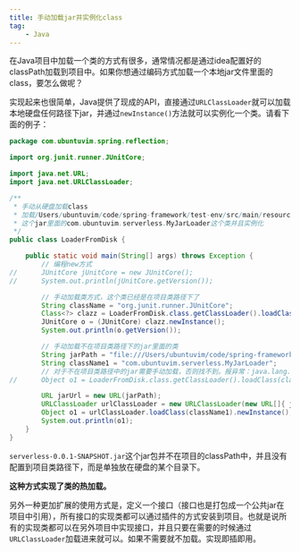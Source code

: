 ```yaml
---
title: 手动加载jar并实例化class
tag:
	- Java
---
```




在Java项目中加载一个类的方式有很多，通常情况都是通过idea配置好的classPath加载到项目中。如果你想通过编码方式加载一个本地jar文件里面的class，要怎么做呢？

实现起来也很简单，Java提供了现成的API，直接通过`URLClassLoader`就可以加载本地硬盘任何路径下jar，并通过`newInstance()`方法就可以实例化一个类。请看下面的例子：

```java
package com.ubuntuvim.spring.reflection;

import org.junit.runner.JUnitCore;

import java.net.URL;
import java.net.URLClassLoader;

/**
 * 手动从硬盘加载class
 * 加载/Users/ubuntuvim/code/spring-framework/test-env/src/main/resources/lib/serverless-0.0.1-SNAPSHOT.jar
 * 这个jar里面的com.ubuntuvim.serverless.MyJarLoader这个类并且实例化
 */
public class LoaderFromDisk {

	public static void main(String[] args) throws Exception {
		// 编程new方式
//		JUnitCore jUnitCore = new JUnitCore();
//		System.out.println(jUnitCore.getVersion());

		// 手动加载类方式，这个类已经是在项目类路径下了
		String className = "org.junit.runner.JUnitCore";
		Class<?> clazz = LoaderFromDisk.class.getClassLoader().loadClass(className);
		JUnitCore o = (JUnitCore) clazz.newInstance();
		System.out.println(o.getVersion());

		// 手动加载不在项目类路径下的jar里面的类
		String jarPath = "file:///Users/ubuntuvim/code/spring-framework/test-env/src/main/resources/lib/serverless-0.0.1-SNAPSHOT.jar";
		String className1 = "com.ubuntuvim.serverless.MyJarLoader";
		// 对于不在项目类路径中的jar需要手动加载，否则找不到。报异常：java.lang.ClassNotFoundException
//		Object o1 = LoaderFromDisk.class.getClassLoader().loadClass(className1).newInstance();

		URL jarUrl = new URL(jarPath);
		URLClassLoader urlClassLoader = new URLClassLoader(new URL[]{ jarUrl });
		Object o1 = urlClassLoader.loadClass(className1).newInstance();
		System.out.println(o1);
	}
}
```

`serverless-0.0.1-SNAPSHOT.jar`这个jar包并不在项目的classPath中，并且没有配置到项目类路径下，而是单独放在硬盘的某个目录下。

**这种方式实现了类的热加载。**

另外一种更加扩展的使用方式是，定义一个接口（接口也是打包成一个公共jar在项目中引用），所有接口的实现类都可以通过插件的方式安装到项目。也就是说所有的实现类都可以在另外项目中实现接口，并且只要在需要的时候通过`URLClassLoader`加载进来就可以。如果不需要就不加载。实现即插即用。

